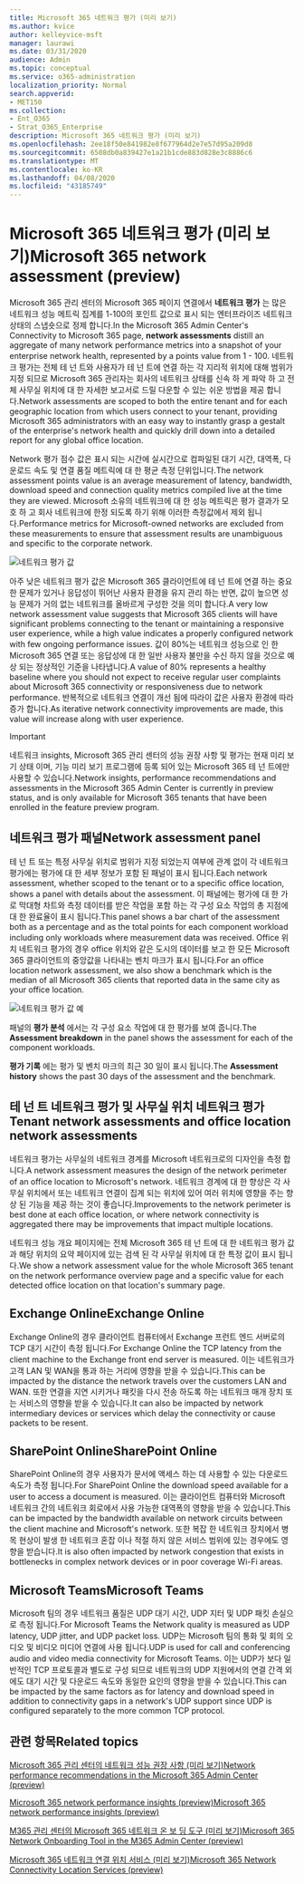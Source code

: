 ```yaml
---
title: Microsoft 365 네트워크 평가 (미리 보기)
ms.author: kvice
author: kelleyvice-msft
manager: laurawi
ms.date: 03/31/2020
audience: Admin
ms.topic: conceptual
ms.service: o365-administration
localization_priority: Normal
search.appverid:
- MET150
ms.collection:
- Ent_O365
- Strat_O365_Enterprise
description: Microsoft 365 네트워크 평가 (미리 보기)
ms.openlocfilehash: 2ee18f50e841982e8f677964d2e7e57d95a209d8
ms.sourcegitcommit: 6508db0a839427e1a21b1cde883d828e3c8886c6
ms.translationtype: MT
ms.contentlocale: ko-KR
ms.lasthandoff: 04/08/2020
ms.locfileid: "43185749"
---
```

# <a name="microsoft-365-network-assessment-preview"></a><span data-ttu-id="e0c2d-103">Microsoft 365 네트워크 평가 (미리 보기)</span><span class="sxs-lookup"><span data-stu-id="e0c2d-103">Microsoft 365 network assessment (preview)</span></span>

<span data-ttu-id="e0c2d-104">Microsoft 365 관리 센터의 Microsoft 365 페이지 연결에서 **네트워크 평가** 는 많은 네트워크 성능 메트릭 집계를 1-100의 포인트 값으로 표시 되는 엔터프라이즈 네트워크 상태의 스냅숏으로 정제 합니다.</span><span class="sxs-lookup"><span data-stu-id="e0c2d-104">In the Microsoft 365 Admin Center's Connectivity to Microsoft 365 page, **network assessments** distill an aggregate of many network performance metrics into a snapshot of your enterprise network health, represented by a points value from 1 - 100.</span></span> <span data-ttu-id="e0c2d-105">네트워크 평가는 전체 테 넌 트와 사용자가 테 넌 트에 연결 하는 각 지리적 위치에 대해 범위가 지정 되므로 Microsoft 365 관리자는 회사의 네트워크 상태를 신속 하 게 파악 하 고 전체 사무실 위치에 대 한 자세한 보고서로 드릴 다운할 수 있는 쉬운 방법을 제공 합니다.</span><span class="sxs-lookup"><span data-stu-id="e0c2d-105">Network assessments are scoped to both the entire tenant and for each geographic location from which users connect to your tenant, providing Microsoft 365 administrators with an easy way to instantly grasp a gestalt of the enterprise's network health and quickly drill down into a detailed report for any global office location.</span></span>

<span data-ttu-id="e0c2d-106">Network 평가 점수 값은 표시 되는 시간에 실시간으로 컴파일된 대기 시간, 대역폭, 다운로드 속도 및 연결 품질 메트릭에 대 한 평균 측정 단위입니다.</span><span class="sxs-lookup"><span data-stu-id="e0c2d-106">The network assessment points value is an average measurement of latency, bandwidth, download speed and connection quality metrics compiled live at the time they are viewed.</span></span> <span data-ttu-id="e0c2d-107">Microsoft 소유의 네트워크에 대 한 성능 메트릭은 평가 결과가 모호 하 고 회사 네트워크에 한정 되도록 하기 위해 이러한 측정값에서 제외 됩니다.</span><span class="sxs-lookup"><span data-stu-id="e0c2d-107">Performance metrics for Microsoft-owned networks are excluded from these measurements to ensure that assessment results are unambiguous and specific to the corporate network.</span></span>

![네트워크 평가 값](Media/m365-mac-perf/m365-mac-perf-overview-score-top.png)

<span data-ttu-id="e0c2d-109">아주 낮은 네트워크 평가 값은 Microsoft 365 클라이언트에 테 넌 트에 연결 하는 중요 한 문제가 있거나 응답성이 뛰어난 사용자 환경을 유지 관리 하는 반면, 값이 높으면 성능 문제가 거의 없는 네트워크를 올바르게 구성한 것을 의미 합니다.</span><span class="sxs-lookup"><span data-stu-id="e0c2d-109">A very low network assessment value suggests that Microsoft 365 clients will have significant problems connecting to the tenant or maintaining a responsive user experience, while a high value indicates a properly configured network with few ongoing performance issues.</span></span> <span data-ttu-id="e0c2d-110">값이 80%는 네트워크 성능으로 인 한 Microsoft 365 연결 또는 응답성에 대 한 일반 사용자 불만을 수신 하지 않을 것으로 예상 되는 정상적인 기준을 나타냅니다.</span><span class="sxs-lookup"><span data-stu-id="e0c2d-110">A value of 80% represents a healthy baseline where you should not expect to receive regular user complaints about Microsoft 365 connectivity or responsiveness due to network performance.</span></span> <span data-ttu-id="e0c2d-111">반복적으로 네트워크 연결이 개선 됨에 따라이 값은 사용자 환경에 따라 증가 합니다.</span><span class="sxs-lookup"><span data-stu-id="e0c2d-111">As iterative network connectivity improvements are made, this value will increase along with user experience.</span></span>

>[!IMPORTANT]
><span data-ttu-id="e0c2d-112">네트워크 insights, Microsoft 365 관리 센터의 성능 권장 사항 및 평가는 현재 미리 보기 상태 이며, 기능 미리 보기 프로그램에 등록 되어 있는 Microsoft 365 테 넌 트에만 사용할 수 있습니다.</span><span class="sxs-lookup"><span data-stu-id="e0c2d-112">Network insights, performance recommendations and assessments in the Microsoft 365 Admin Center is currently in preview status, and is only available for Microsoft 365 tenants that have been enrolled in the feature preview program.</span></span>

## <a name="network-assessment-panel"></a><span data-ttu-id="e0c2d-113">네트워크 평가 패널</span><span class="sxs-lookup"><span data-stu-id="e0c2d-113">Network assessment panel</span></span>

<span data-ttu-id="e0c2d-114">테 넌 트 또는 특정 사무실 위치로 범위가 지정 되었는지 여부에 관계 없이 각 네트워크 평가에는 평가에 대 한 세부 정보가 포함 된 패널이 표시 됩니다.</span><span class="sxs-lookup"><span data-stu-id="e0c2d-114">Each network assessment, whether scoped to the tenant or to a specific office location, shows a panel with details about the assessment.</span></span> <span data-ttu-id="e0c2d-115">이 패널에는 평가에 대 한 가로 막대형 차트와 측정 데이터를 받은 작업을 포함 하는 각 구성 요소 작업의 총 지점에 대 한 완료율이 표시 됩니다.</span><span class="sxs-lookup"><span data-stu-id="e0c2d-115">This panel shows a bar chart of the assessment both as a percentage and as the total points for each component workload including only workloads where measurement data was received.</span></span> <span data-ttu-id="e0c2d-116">Office 위치 네트워크 평가의 경우 office 위치와 같은 도시의 데이터를 보고 한 모든 Microsoft 365 클라이언트의 중앙값을 나타내는 벤치 마크가 표시 됩니다.</span><span class="sxs-lookup"><span data-stu-id="e0c2d-116">For an office location network assessment, we also show a benchmark which is the median of all Microsoft 365 clients that reported data in the same city as your office location.</span></span>

![네트워크 평가 값 예](Media/m365-mac-perf/m365-mac-perf-overview-score.png)

<span data-ttu-id="e0c2d-118">패널의 **평가 분석** 에서는 각 구성 요소 작업에 대 한 평가를 보여 줍니다.</span><span class="sxs-lookup"><span data-stu-id="e0c2d-118">The **Assessment breakdown** in the panel shows the assessment for each of the component workloads.</span></span>

<span data-ttu-id="e0c2d-119">**평가 기록** 에는 평가 및 벤치 마크의 최근 30 일이 표시 됩니다.</span><span class="sxs-lookup"><span data-stu-id="e0c2d-119">The **Assessment history** shows the past 30 days of the assessment and the benchmark.</span></span>

## <a name="tenant-network-assessments-and-office-location-network-assessments"></a><span data-ttu-id="e0c2d-120">테 넌 트 네트워크 평가 및 사무실 위치 네트워크 평가</span><span class="sxs-lookup"><span data-stu-id="e0c2d-120">Tenant network assessments and office location network assessments</span></span>

<span data-ttu-id="e0c2d-121">네트워크 평가는 사무실의 네트워크 경계를 Microsoft 네트워크로의 디자인을 측정 합니다.</span><span class="sxs-lookup"><span data-stu-id="e0c2d-121">A network assessment measures the design of the network perimeter of an office location to Microsoft's network.</span></span> <span data-ttu-id="e0c2d-122">네트워크 경계에 대 한 향상은 각 사무실 위치에서 또는 네트워크 연결이 집계 되는 위치에 있어 여러 위치에 영향을 주는 향상 된 기능을 제공 하는 것이 좋습니다.</span><span class="sxs-lookup"><span data-stu-id="e0c2d-122">Improvements to the network perimeter is best done at each office location, or where network connectivity is aggregated there may be improvements that impact multiple locations.</span></span>

<span data-ttu-id="e0c2d-123">네트워크 성능 개요 페이지에는 전체 Microsoft 365 테 넌 트에 대 한 네트워크 평가 값과 해당 위치의 요약 페이지에 있는 검색 된 각 사무실 위치에 대 한 특정 값이 표시 됩니다.</span><span class="sxs-lookup"><span data-stu-id="e0c2d-123">We show a network assessment value for the whole Microsoft 365 tenant on the network performance overview page and a specific value for each detected office location on that location's summary page.</span></span>

## <a name="exchange-online"></a><span data-ttu-id="e0c2d-124">Exchange Online</span><span class="sxs-lookup"><span data-stu-id="e0c2d-124">Exchange Online</span></span>

<span data-ttu-id="e0c2d-125">Exchange Online의 경우 클라이언트 컴퓨터에서 Exchange 프런트 엔드 서버로의 TCP 대기 시간이 측정 됩니다.</span><span class="sxs-lookup"><span data-stu-id="e0c2d-125">For Exchange Online the TCP latency from the client machine to the Exchange front end server is measured.</span></span> <span data-ttu-id="e0c2d-126">이는 네트워크가 고객 LAN 및 WAN을 통과 하는 거리에 영향을 받을 수 있습니다.</span><span class="sxs-lookup"><span data-stu-id="e0c2d-126">This can be impacted by the distance the network travels over the customers LAN and WAN.</span></span> <span data-ttu-id="e0c2d-127">또한 연결을 지연 시키거나 패킷을 다시 전송 하도록 하는 네트워크 매개 장치 또는 서비스의 영향을 받을 수 있습니다.</span><span class="sxs-lookup"><span data-stu-id="e0c2d-127">It can also be impacted by network intermediary devices or services which delay the connectivity or cause packets to be resent.</span></span>

## <a name="sharepoint-online"></a><span data-ttu-id="e0c2d-128">SharePoint Online</span><span class="sxs-lookup"><span data-stu-id="e0c2d-128">SharePoint Online</span></span>

<span data-ttu-id="e0c2d-129">SharePoint Online의 경우 사용자가 문서에 액세스 하는 데 사용할 수 있는 다운로드 속도가 측정 됩니다.</span><span class="sxs-lookup"><span data-stu-id="e0c2d-129">For SharePoint Online the download speed available for a user to access a document is measured.</span></span> <span data-ttu-id="e0c2d-130">이는 클라이언트 컴퓨터와 Microsoft 네트워크 간의 네트워크 회로에서 사용 가능한 대역폭의 영향을 받을 수 있습니다.</span><span class="sxs-lookup"><span data-stu-id="e0c2d-130">This can be impacted by the bandwidth available on network circuits between the client machine and Microsoft's network.</span></span> <span data-ttu-id="e0c2d-131">또한 복잡 한 네트워크 장치에서 병목 현상이 발생 한 네트워크 혼잡 이나 적절 하지 않은 서비스 범위에 있는 경우에도 영향을 받습니다.</span><span class="sxs-lookup"><span data-stu-id="e0c2d-131">It is also often impacted by network congestion that exists in bottlenecks in complex network devices or in poor coverage Wi-Fi areas.</span></span>

## <a name="microsoft-teams"></a><span data-ttu-id="e0c2d-132">Microsoft Teams</span><span class="sxs-lookup"><span data-stu-id="e0c2d-132">Microsoft Teams</span></span>

<span data-ttu-id="e0c2d-133">Microsoft 팀의 경우 네트워크 품질은 UDP 대기 시간, UDP 지터 및 UDP 패킷 손실으로 측정 됩니다.</span><span class="sxs-lookup"><span data-stu-id="e0c2d-133">For Microsoft Teams the Network quality is measured as UDP latency, UDP jitter, and UDP packet loss.</span></span> <span data-ttu-id="e0c2d-134">UDP는 Microsoft 팀의 통화 및 회의 오디오 및 비디오 미디어 연결에 사용 됩니다.</span><span class="sxs-lookup"><span data-stu-id="e0c2d-134">UDP is used for call and conferencing audio and video media connectivity for Microsoft Teams.</span></span> <span data-ttu-id="e0c2d-135">이는 UDP가 보다 일반적인 TCP 프로토콜과 별도로 구성 되므로 네트워크의 UDP 지원에서의 연결 간격 외에도 대기 시간 및 다운로드 속도와 동일한 요인의 영향을 받을 수 있습니다.</span><span class="sxs-lookup"><span data-stu-id="e0c2d-135">This can be impacted by the same factors as for latency and download speed in addition to connectivity gaps in a network's UDP support since UDP is configured separately to the more common TCP protocol.</span></span>

## <a name="related-topics"></a><span data-ttu-id="e0c2d-136">관련 항목</span><span class="sxs-lookup"><span data-stu-id="e0c2d-136">Related topics</span></span>

[<span data-ttu-id="e0c2d-137">Microsoft 365 관리 센터의 네트워크 성능 권장 사항 (미리 보기)</span><span class="sxs-lookup"><span data-stu-id="e0c2d-137">Network performance recommendations in the Microsoft 365 Admin Center (preview)</span></span>](office-365-network-mac-perf-overview.md)

[<span data-ttu-id="e0c2d-138">Microsoft 365 network performance insights (preview)</span><span class="sxs-lookup"><span data-stu-id="e0c2d-138">Microsoft 365 network performance insights (preview)</span></span>](office-365-network-mac-perf-insights.md)

[<span data-ttu-id="e0c2d-139">M365 관리 센터의 Microsoft 365 네트워크 온 보 딩 도구 (미리 보기)</span><span class="sxs-lookup"><span data-stu-id="e0c2d-139">Microsoft 365 Network Onboarding Tool in the M365 Admin Center (preview)</span></span>](office-365-network-mac-perf-onboarding-tool.md)

[<span data-ttu-id="e0c2d-140">Microsoft 365 네트워크 연결 위치 서비스 (미리 보기)</span><span class="sxs-lookup"><span data-stu-id="e0c2d-140">Microsoft 365 Network Connectivity Location Services (preview)</span></span>](office-365-network-mac-location-services.md)
